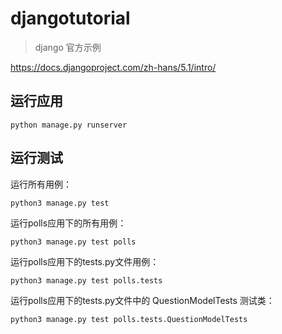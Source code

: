 # djangotutorial

> django 官方示例

https://docs.djangoproject.com/zh-hans/5.1/intro/


## 运行应用

```shell
python manage.py runserver
```


## 运行测试

运行所有用例：

```shell
python3 manage.py test
```

运行polls应用下的所有用例：

```shell
python3 manage.py test polls
```


运行polls应用下的tests.py文件用例：

```shell
python3 manage.py test polls.tests
```


运行polls应用下的tests.py文件中的 QuestionModelTests 测试类：

```shell
python3 manage.py test polls.tests.QuestionModelTests
```
